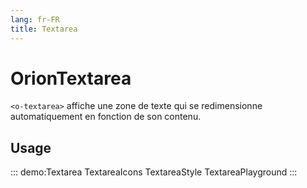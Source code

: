 ```yaml
---
lang: fr-FR
title: Textarea
---
```


# OrionTextarea

`<o-textarea>` affiche une zone de texte qui se redimensionne automatiquement en fonction de son contenu.

## Usage

::: demo:Textarea
TextareaIcons
TextareaStyle
TextareaPlayground
:::

<attribute-table/>
